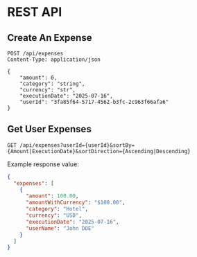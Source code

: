 # REST API

## Create An Expense

```http
POST /api/expenses
Content-Type: application/json

{
    "amount": 0,
    "category": "string",
    "currency": "str",
    "executionDate": "2025-07-16",
    "userId": "3fa85f64-5717-4562-b3fc-2c963f66afa6"
}
```

## Get User Expenses

```http
GET /api/expenses?userId={userId}&sortBy={Amount|ExecutionDate}&sortDirection={Ascending|Descending}
```

Example response value:

```json
{
  "expenses": [
    {
      "amount": 100.00,
      "amountWithCurrency": "$100.00",
      "category": "Hotel",
      "currency": "USD",
      "executionDate": "2025-07-16",
      "userName": "John DOE"
    }
  ]
}
```

